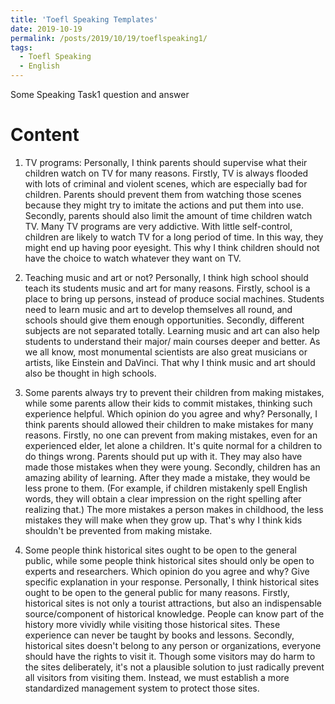 ```yaml
---
title: 'Toefl Speaking Templates'
date: 2019-10-19
permalink: /posts/2019/10/19/toeflspeaking1/
tags:
  - Toefl Speaking
  - English
---
```


Some Speaking Task1 question and answer

Content
======

1. TV programs:
	Personally, I think parents should supervise what their children watch on TV for many reasons.
	Firstly, TV is always flooded with lots of criminal and violent scenes, which are especially bad for children. Parents should prevent them from watching those scenes because they might try to imitate the actions and put them into use.
	Secondly, parents should also limit the amount of time children watch TV. Many TV programs are very addictive. With little self-control, children are likely to watch TV for a long period of time. In this way, they might end up having poor eyesight.
	This why I think children should not have the choice to watch whatever they want on TV.
	
2. Teaching music and art or not?
	Personally, I think high school should teach its students music and art for many reasons.
	Firstly, school is a place to bring up persons, instead of produce social machines. Students need to learn music and art to develop themselves all round, and schools should give them enough opportunities.
	Secondly, different subjects  are not separated totally. Learning music and art can also help students to understand their major/ main courses deeper and better. As we all know, most monumental scientists are also great musicians or artists, like Einstein and DaVinci.
	That why I think music and art should also be thought in high schools.
	
3. Some parents always try to prevent their children from making mistakes, while some parents allow their kids to commit mistakes, thinking such experience helpful. Which opinion do you agree and why?
	Personally, I think parents should allowed their children to make mistakes for many reasons. 
	Firstly, no one can prevent from making mistakes, even for an experienced elder, let alone a  children. It's quite normal for a children to do things wrong. Parents should put up with it. They may also have made those mistakes when they were young. 
	Secondly, children has an amazing ability of learning. After they made a mistake, they would be less prone to them. (For example, if children mistakenly spell English words, they will obtain a clear impression on the right spelling after realizing that.) The more mistakes a person makes in childhood, the less mistakes they will make when they grow up. 
	That's why I think kids shouldn't be prevented from making mistake.
	
4. Some people think historical sites ought to be open to the general public, while some people think historical sites should only be open to experts and researchers. Which opinion do you agree and why? Give specific explanation in your response.
	Personally, I think historical sites ought to be open to the general public for many reasons. 
	Firstly, historical sites is not only a tourist attractions, but also an indispensable source/component of historical knowledge. People can know part of the history more vividly while visiting those historical sites. These experience can never be taught by books and lessons.
  Secondly, historical sites doesn't belong to any person or organizations, everyone should have the rights to visit it. Though some visitors may do harm to the sites deliberately, it's not a plausible solution to just radically prevent all visitors from visiting them. Instead, we must establish a more standardized management system to protect those sites. 
